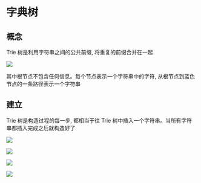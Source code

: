 <!--
 * @Description: 
 * @Version: 1.0
 * @Author: DaLao
 * @Email: dalao@xxx.com
 * @Date: 2021-12-04 22:01:42
 * @LastEditors: Li Yuanhao
 * @LastEditTime: 2023-03-18 00:16:16
-->

# 字典树

## 概念

Trie 树是利用字符串之间的公共前缀, 将重复的前缀合并在一起

![](https://cdn.hurra.ltd/img/2022-4-4-1241.svg)

其中根节点不包含任何信息。每个节点表示一个字符串中的字符, 从根节点到蓝色节点的一条路径表示一个字符串


## 建立

Trie 树是构造过程的每一步, 都相当于往 Trie 树中插入一个字符串。当所有字符串都插入完成之后就构造好了

![](https://cdn.hurra.ltd/img/2022-4-4-1241-3.svg)

![](https://cdn.hurra.ltd/img/2022-4-4-1241-2.svg)

![](https://cdn.hurra.ltd/img/2022-4-4-1241-1.svg)

![](https://cdn.hurra.ltd/img/2022-4-4-1241.svg)